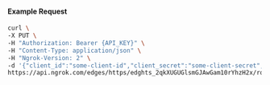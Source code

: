 <!-- Code generated for API Clients. DO NOT EDIT. -->

#### Example Request

```bash
curl \
-X PUT \
-H "Authorization: Bearer {API_KEY}" \
-H "Content-Type: application/json" \
-H "Ngrok-Version: 2" \
-d '{"client_id":"some-client-id","client_secret":"some-client-secret","enabled":true,"issuer":"https://accounts.google.com","scopes":["profile"]}' \
https://api.ngrok.com/edges/https/edghts_2qkXUGUGlsmGJAwGam10rYhzH2x/routes/edghtsrt_2qkXUHBlwCjblgcDNXR5Hbuc1um/oidc
```
